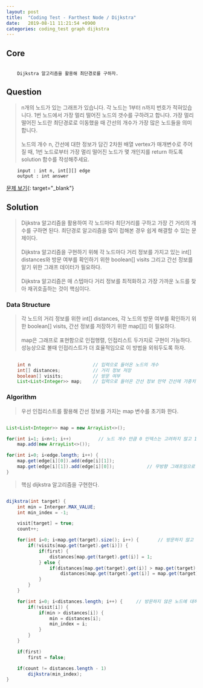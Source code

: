 ```yaml
---
layout: post
title:  "Coding Test - Farthest Node / Dijkstra"
date:   2019-08-11 11:21:54 +0900
categories: coding_test graph dijkstra
---
```


## Core
```

    Dijkstra 알고리즘을 활용해 최단경로를 구하자.

```

## Question
>  n개의 노드가 있는 그래프가 있습니다. 각 노드는 1부터 n까지 번호가 적혀있습니다. 1번 노드에서 가장 멀리 떨어진 노드의 갯수를 구하려고 합니다. 가장 멀리 떨어진 노드란 최단경로로 이동했을 때 간선의 개수가 가장 많은 노드들을 의미합니다. <br><br> 노드의 개수 n, 간선에 대한 정보가 담긴 2차원 배열 vertex가 매개변수로 주어질 때, 1번 노드로부터 가장 멀리 떨어진 노드가 몇 개인지를 return 하도록 solution 함수를 작성해주세요. 

```
    input : int n, int[][] edge
    output : int answer
```
[문제 보기](https://programmers.co.kr/learn/courses/30/lessons/49189){: target="_blank"}

## Solution
> Dijkstra 알고리즘을 활용하여 각 노드마다 최단거리를 구하고 가장 긴 거리의 개수를 구하면 된다. 최단경로 알고리즘을 많이 접해본 경우 쉽게 해결할 수 있는 문제이다. <br><br> Dijkstra 알고리즘을 구현하기 위해 각 노드마다 거리 정보를 가지고 있는 int[] distances와 방문 여부를 확인하기 위한 boolean[] visits 그리고 간선 정보를 알기 위한 그래프 데이터가 필요하다. <br><br> Dijkstra 알고리즘은 매 스텝마다 거리 정보를 최적화하고 가장 가까운 노드를 찾아 재귀호출하는 것이 핵심이다. 

### Data Structure
> 각 노드의 거리 정보를 위한 int[] distances, 각 노드의 방문 여부를 확인하기 위한 boolean[] visits, 간선 정보를 저장하기 위한 map[][] 이 필요하다. <br><br> map은 그래프로 표현함으로 인접행렬, 인접리스트 두가지로 구현이 가능하다. 성능상으로 볼때 인접리스트가 더 효율적임으로 이 방법을 외워두도록 하자.

```java
    
    int n                       // 입력으로 들어온 노드의 개수
    int[] distances;            // 거리 정보 저장
    boolean[] visits;           // 방문 여부
    List<List<Integer>> map;    // 입력으로 들어온 간선 정보 만약 간선에 가중치 정보가 필요하다면 Class를 통해 새로운 자료형을 구현해야한다.

```

### Algorithm
> 우선 인접리스트를 활용해 간선 정보를 가지는 map 변수를 초기화 한다.

```java

List<List<Integer>> map = new ArrayList<>();

for(int i=1; i<n+1; i++)          // 노드 개수 만큼 0 인덱스는 고려하지 않고 1부터 계산한다.
    map.add(new ArrayList<>());

for(int i=0; i<edge.length; i++) {
    map.get(edge[i][0]).add(edge[i][1]);
    map.get(edge[i][1]).add(edge[i][0]);            // 무방향 그래프임으로 두 방향에서 값을 설정
}

```

> 핵심 dijkstra 알고리즘을 구현한다.

```java

dijkstra(int target) {
    int min = Interger.MAX_VALUE;
    int min_index = -1;

    visit[target] = true;
    count++;

    for(int i=0; i<map.get(target).size(); i++) {       // 방문하지 않고 인접한 노드의 경우 거리 정보를 업데이트
        if(!visits[map.get(target).get(i)]) {
            if(first) {
                distances[map.get(target).get(i)] = 1;      
            } else {
                if(distances[map.get(target).get(i)] > map.get(target).get(i) + 1)
                    distances[map.get(target).get(i)] = map.get(target).get(i) + 1;
            }
        }
    }

    for(int i=0; i<distances.length; i++) {     // 방문하지 않은 노드에 대하여 최소 거리를 가지고 있는 노드를 찾음
        if(!visit[i]) {
            if(min > distances[i]) {
                min = distances[i];
                min_index = i;
            }
        }
    }

    if(first)
        first = false;

    if(count != distances.length - 1)
        dijkstra(min_index);
}

```
